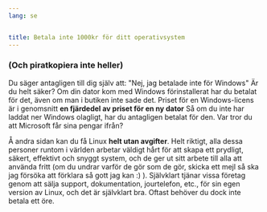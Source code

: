 ```yaml
---
lang: se


title: Betala inte 1000kr för ditt operativsystem
---
```


<h3>(Och piratkopiera inte heller)</h3>

Du säger antagligen till dig själv att: "Nej, jag betalade inte för 
Windows" Är du helt säker? Om din dator kom med Windows 
förinstallerat har du betalat för det, även om man i butiken inte sade 
det. Priset för en Windows-licens är i genomsnitt <b>en fjärdedel av priset för en ny 
dator</b> Så om du inte har laddat ner Windows olagligt, har du antagligen betalat för 
den. Var tror du att Microsoft får sina pengar ifrån?

Å andra sidan kan du få Linux <b>helt utan avgifter</b>. 
Helt riktigt, alla dessa personer runtom i världen arbetar väldigt hårt för att skapa 
ett prydligt, säkert, effektivt och snyggt system, och de ger ut sitt arbete till alla att 
använda fritt (om du undrar varför de gör som de gör, skicka ett mejl så ska jag försöka att 
förklara så gott jag kan :) ). Självklart tjänar vissa företag genom att sälja support, 
dokumentation, jourtelefon, etc., för sin egen version av Linux, och det är självklart 
bra. Oftast behöver du dock inte betala ett öre.




